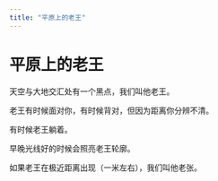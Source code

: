 ```yaml
---
title: "平原上的老王"
---
```

# 平原上的老王

天空与大地交汇处有一个黑点，我们叫他老王。   
  
老王有时候面对你，有时候背对，但因为距离你分辨不清。   
  
有时候老王躺着。   
  
早晚光线好的时候会照亮老王轮廓。   
  
如果老王在极近距离出现（一米左右），我们叫他老张。 



